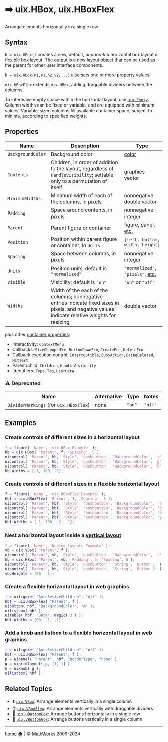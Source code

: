 # :arrow_right: uix.HBox, uix.HBoxFlex

Arrange elements horizontally in a single row

## Syntax

`b = uix.HBox()` creates a new, default, *unparented* horizontal box layout or flexible box layout. The output is a new layout object that can be used as the parent for other user interface components.

`b = uix.HBox(n1,v1,n2,v2,...)` also sets one or more property values.

`uix.HBoxFlex` extends `uix.HBox`, adding draggable dividers between the columns.

To interleave empty space within the horizontal layout, use [`uix.Empty`](uixEmpty.md). Column widths can be fixed or variable, and are equipped with minimum values. Variable-sized columns fill available container space, subject to minima, according to specified weights.

## Properties

| Name | Description | Type |
| --- | --- | --- |
| `BackgroundColor` | Background color | [color](https://www.mathworks.com/help/matlab/creating_plots/specify-plot-colors.html) |
| `Contents` | Children, in order of addition to the layout, regardless of `HandleVisibility`; settable only to a permutation of itself | graphics vector |
| `MinimumWidths` | Minimum width of each of the columns, in pixels | nonnegative double vector |
| `Padding` | Space around contents, in pixels | nonnegative integer |
| `Parent` | Parent figure or container | figure, panel, [etc.](https://www.mathworks.com/help/matlab/ref/matlab.ui.container.panel-properties.html#mw_e4809363-1f35-4bc7-89f8-36ed9cccb017) |
| `Position` | Position within parent figure or container, in `Units` | `[left, bottom, width, height]`  |
| `Spacing` | Space between columns, in pixels | nonnegative integer |
| `Units` | Position units; default is `"normalized"` | `"normalized"`, `"pixels"`, [etc.](https://www.mathworks.com/help/matlab/ref/matlab.ui.container.panel-properties.html#bub8wap-1_sep_shared-Position) |
| `Visible` | Visibility; default is `"on"` | `"on"` or `"off"` |
| `Widths` | Width of the each of the columns; nonnegative entries indicate fixed sizes in pixels, and negative values indicate relative weights for resizing | double vector |

plus other [container properties](https://www.mathworks.com/help/matlab/ref/matlab.ui.container.panel-properties.html):
* Interactivity: `ContextMenu`
* Callbacks: `SizeChangedFcn`, `ButtonDownFcn`, `CreateFcn`, `DeleteFcn`
* Callback execution control: `Interruptible`, `BusyAction`, `BeingDeleted`, `HitTest`
* Parent/child: `Children`, `HandleVisibility`
* Identifiers: `Type`, `Tag`, `UserData`

### :warning: Deprecated

| Name | Alternative | Type | Notes |
| --- | --- | --- | --- |
| `DividerMarkings` (for `uix.HBoxFlex`) | none | `"on"` | `"off"` | Now `"off"`; no longer has any effect; this property toggled the markings on the draggable dividers |

## Examples

### Create controls of different sizes in a horizontal layout

```matlab
f = figure( 'Name', 'uix.HBox Example' );
hb = uix.HBox( 'Parent', f, 'Spacing', 5 );
uicontrol( 'Parent', hb, 'Style', 'pushbutton', 'BackgroundColor', 'r' )
uicontrol( 'Parent', hb, 'Style', 'pushbutton', 'BackgroundColor', 'g' )
uicontrol( 'Parent', hb, 'Style', 'pushbutton', 'BackgroundColor', 'b' )
hb.Widths = [-1, 100, -2];
```

### Create controls of different sizes in a flexible horizontal layout

```matlab
f = figure( 'Name', 'uix.HBoxFlex Example' );
hbf = uix.HBoxFlex( 'Parent', f, 'Spacing', 5 );
uicontrol( 'Parent', hbf, 'Style', 'pushbutton', 'BackgroundColor', 'r' )
uicontrol( 'Parent', hbf, 'Style', 'pushbutton', 'BackgroundColor', 'g' )
uicontrol( 'Parent', hbf, 'Style', 'pushbutton', 'BackgroundColor', 'b' )
uicontrol( 'Parent', hbf, 'Style', 'pushbutton', 'BackgroundColor', 'y' )
hbf.Widths = [-1, 100, -2, -1];
```

### Nest a horizontal layout inside a [vertical layout](uixVBox.md)

```matlab
f = figure( 'Name', 'Nested Layouts Example' );
vb = uix.VBox( 'Parent', f );
uicontrol( 'Parent', vb, 'Style', 'pushbutton', 'BackgroundColor', 'r' )
hb = uix.HBox( 'Parent', vb, 'Padding', 5, 'Spacing', 5 );
uicontrol( 'Parent', hb, 'Style', 'pushbutton', 'String', 'Button 1' )
uicontrol( 'Parent', hb, 'Style', 'pushbutton', 'String', 'Button 2' )
vb.Heights = [60, -1];
```

### Create a flexible horizontal layout in web graphics

```matlab
f = uifigure( "AutoResizeChildren", "off" );
hbf = uix.HBoxFlex( "Parent", f );
uibutton( hbf, "BackgroundColor", "m" );
uilistbox( hbf );
uitable( hbf, "Data", magic( 3 ) );
hbf.Widths = [60, -1, -1];
```

### Add a knob and listbox to a flexible horizontal layout in web graphics

```matlab
f = uifigure( "AutoResizeChildren", "off" );
hbf = uix.HBoxFlex( "Parent", f );
p = uipanel( "Parent", hbf, "BorderType", "none" );
g = uigridlayout( p, [1, 1] );
k = uiknob( g );
uilistbox( hbf );
```

## Related Topics

* :arrow_down: [`uix.VBox`](uixVBox.md): Arrange elements vertically in a single column
* :arrow_up_down: [`uix.VBoxFlex`](uixVBox.md): Arrange elements vertically with draggable dividers
* :traffic_light: [`uix.HButtonBox`](uixHButtonBox.md): Arrange buttons horizontally in a single row
* :vertical_traffic_light: [`uix.VButtonBox`](uixVButtonBox.md): Arrange buttons vertically in a single column

___

[home](index.md) :house: | :copyright: [MathWorks](https://www.mathworks.com/services/consulting.html) 2009-2024